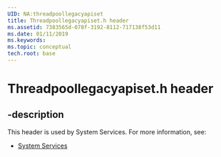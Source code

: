 ```yaml
---
UID: NA:threadpoollegacyapiset
title: Threadpoollegacyapiset.h header
ms.assetid: 7383565d-078f-3192-8112-717138f53d11
ms.date: 01/11/2019
ms.keywords: 
ms.topic: conceptual
tech.root: base
---
```


# Threadpoollegacyapiset.h header


## -description


This header is used by System Services. For more information, see:

- [System Services](../_base/index.md)
